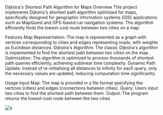 
Dijkstra's Shortest Path Algorithm for Maps
Overview
This project implements Dijkstra's shortest path algorithm optimized for maps, specifically designed for geographic information systems (GIS) applications such as MapQuest and GPS-based car navigation systems. 
The algorithm efficiently finds the lowest-cost route between two cities on a map.

Features
Map Representation: The map is represented as a graph with vertices corresponding to cities and edges representing roads, with weights as Euclidean distances.
Dijkstra's Algorithm: The classic Dijkstra's algorithm is implemented to find the shortest path between two cities on the map.
Optimization: The algorithm is optimized to process thousands of shortest path queries efficiently, achieving sublinear time complexity.
Dynamic Path Update: Instead of re-initializing all distances to infinity for each query, only the necessary values are updated, reducing computation time significantly.

Usage
Input Map: The map is provided in a file format specifying the vertices (cities) and edges (connections between cities).
Query: Users input two cities to find the shortest path between them.
Output: The program returns the lowest-cost route between the two cities

![s](https://github.com/manard/Gaza-City/assets/106376651/35b0cfaf-880a-48ec-a55b-38cedd655846)
